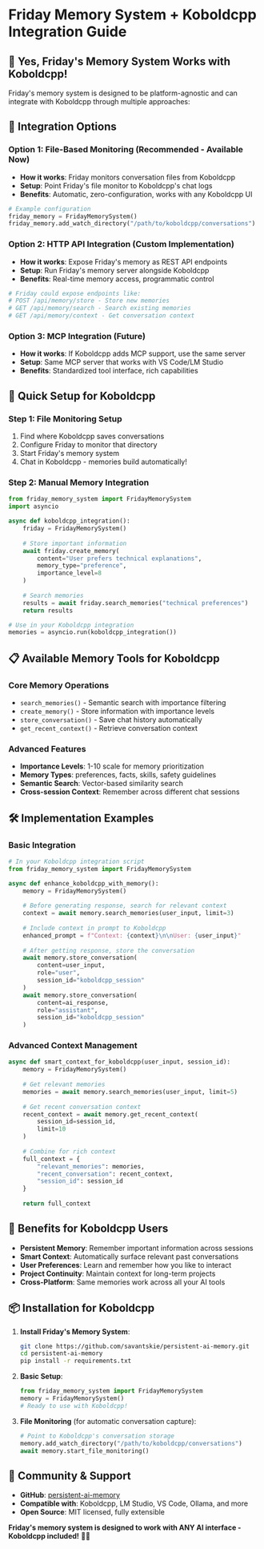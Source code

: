 # Friday Memory System + Koboldcpp Integration Guide

## 🎯 **Yes, Friday's Memory System Works with Koboldcpp!**

Friday's memory system is designed to be platform-agnostic and can integrate with Koboldcpp through multiple approaches:

## 🔧 **Integration Options**

### **Option 1: File-Based Monitoring (Recommended - Available Now)**
- **How it works**: Friday monitors conversation files from Koboldcpp
- **Setup**: Point Friday's file monitor to Koboldcpp's chat logs
- **Benefits**: Automatic, zero-configuration, works with any Koboldcpp UI

```python
# Example configuration
friday_memory = FridayMemorySystem()
friday_memory.add_watch_directory("/path/to/koboldcpp/conversations")
```

### **Option 2: HTTP API Integration (Custom Implementation)**
- **How it works**: Expose Friday's memory as REST API endpoints
- **Setup**: Run Friday's memory server alongside Koboldcpp
- **Benefits**: Real-time memory access, programmatic control

```python
# Friday could expose endpoints like:
# POST /api/memory/store - Store new memories
# GET /api/memory/search - Search existing memories
# GET /api/memory/context - Get conversation context
```

### **Option 3: MCP Integration (Future)**
- **How it works**: If Koboldcpp adds MCP support, use the same server
- **Setup**: Same MCP server that works with VS Code/LM Studio
- **Benefits**: Standardized tool interface, rich capabilities

## 🚀 **Quick Setup for Koboldcpp**

### **Step 1: File Monitoring Setup**
1. Find where Koboldcpp saves conversations
2. Configure Friday to monitor that directory
3. Start Friday's memory system
4. Chat in Koboldcpp - memories build automatically!

### **Step 2: Manual Memory Integration**
```python
from friday_memory_system import FridayMemorySystem
import asyncio

async def koboldcpp_integration():
    friday = FridayMemorySystem()
    
    # Store important information
    await friday.create_memory(
        content="User prefers technical explanations",
        memory_type="preference",
        importance_level=8
    )
    
    # Search memories
    results = await friday.search_memories("technical preferences")
    return results

# Use in your Koboldcpp integration
memories = asyncio.run(koboldcpp_integration())
```

## 📋 **Available Memory Tools for Koboldcpp**

### **Core Memory Operations**
- `search_memories()` - Semantic search with importance filtering
- `create_memory()` - Store information with importance levels
- `store_conversation()` - Save chat history automatically
- `get_recent_context()` - Retrieve conversation context

### **Advanced Features**
- **Importance Levels**: 1-10 scale for memory prioritization
- **Memory Types**: preferences, facts, skills, safety guidelines
- **Semantic Search**: Vector-based similarity search
- **Cross-session Context**: Remember across different chat sessions

## 🛠️ **Implementation Examples**

### **Basic Integration**
```python
# In your Koboldcpp integration script
from friday_memory_system import FridayMemorySystem

async def enhance_koboldcpp_with_memory():
    memory = FridayMemorySystem()
    
    # Before generating response, search for relevant context
    context = await memory.search_memories(user_input, limit=3)
    
    # Include context in prompt to Koboldcpp
    enhanced_prompt = f"Context: {context}\n\nUser: {user_input}"
    
    # After getting response, store the conversation
    await memory.store_conversation(
        content=user_input,
        role="user",
        session_id="koboldcpp_session"
    )
    await memory.store_conversation(
        content=ai_response,
        role="assistant", 
        session_id="koboldcpp_session"
    )
```

### **Advanced Context Management**
```python
async def smart_context_for_koboldcpp(user_input, session_id):
    memory = FridayMemorySystem()
    
    # Get relevant memories
    memories = await memory.search_memories(user_input, limit=5)
    
    # Get recent conversation context
    recent_context = await memory.get_recent_context(
        session_id=session_id,
        limit=10
    )
    
    # Combine for rich context
    full_context = {
        "relevant_memories": memories,
        "recent_conversation": recent_context,
        "session_id": session_id
    }
    
    return full_context
```

## 🎯 **Benefits for Koboldcpp Users**

- **Persistent Memory**: Remember important information across sessions
- **Smart Context**: Automatically surface relevant past conversations
- **User Preferences**: Learn and remember how you like to interact
- **Project Continuity**: Maintain context for long-term projects
- **Cross-Platform**: Same memories work across all your AI tools

## 📦 **Installation for Koboldcpp**

1. **Install Friday's Memory System**:
   ```bash
   git clone https://github.com/savantskie/persistent-ai-memory.git
   cd persistent-ai-memory
   pip install -r requirements.txt
   ```

2. **Basic Setup**:
   ```python
   from friday_memory_system import FridayMemorySystem
   memory = FridayMemorySystem()
   # Ready to use with Koboldcpp!
   ```

3. **File Monitoring** (for automatic conversation capture):
   ```python
   # Point to Koboldcpp's conversation storage
   memory.add_watch_directory("/path/to/koboldcpp/conversations")
   await memory.start_file_monitoring()
   ```

## 💬 **Community & Support**

- **GitHub**: [persistent-ai-memory](https://github.com/savantskie/persistent-ai-memory)
- **Compatible with**: Koboldcpp, LM Studio, VS Code, Ollama, and more
- **Open Source**: MIT licensed, fully extensible

**Friday's memory system is designed to work with ANY AI interface - Koboldcpp included!** 🧠✨
